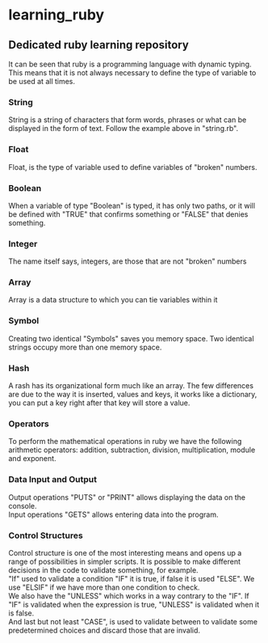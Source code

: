 # learning_ruby
## Dedicated ruby learning repository

It can be seen that ruby is a programming language with dynamic typing. This means that it is not always necessary to define the type of variable to be used at all times.

### String  
String is a string of characters that form words, phrases or what can be displayed in the form of text. Follow the example above in "string.rb".

### Float  
Float, is the type of variable used to define variables of "broken" numbers.

### Boolean
When a variable of type "Boolean" is typed, it has only two paths, or it will be defined with "TRUE" that confirms something or "FALSE" that denies something.

### Integer  
The name itself says, integers, are those that are not "broken" numbers

### Array
Array is a data structure to which you can tie variables within it

### Symbol
Creating two identical "Symbols" saves you memory space. Two identical strings occupy more than one memory space.

### Hash
A rash has its organizational form much like an array. The few differences are due to the way it is inserted, values and keys, it works like a dictionary, you can put a key right after that key will store a value.

### Operators
To perform the mathematical operations in ruby we have the following arithmetic operators: addition, subtraction, division, multiplication, module and exponent.

### Data Input and Output
Output operations "PUTS" or "PRINT" allows displaying the data on the console.  
Input operations "GETS" allows entering data into the program.

### Control Structures
Control structure is one of the most interesting means and opens up a range of possibilities in simpler scripts. It is possible to make different decisions in the code to validate something, for example.  
"If" used to validate a condition "IF" it is true, if false it is used "ELSE".
We use "ELSIF" if we have more than one condition to check.  
We also have the "UNLESS" which works in a way contrary to the "IF". If "IF" is validated when the expression is true, "UNLESS" is validated when it is false.  
And last but not least "CASE", is used to validate between to validate some predetermined choices and discard those that are invalid.